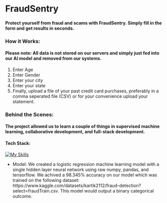 #  FraudSentry
#### Protect yourself from fraud and scams with FraudSentry. Simply fill in the form and get results in seconds. 

### How it Works: 
#### Please note: All data is not stored on our servers and simply just fed into our AI model and removed from our systems.
<ol>
  <li>Enter Age</li>
  <li>Enter Gender</li>
  <li>Enter your city</li>
  <li>Enter your state</li>
  <li>Finally, upload a file of your past credit card purchases, preferably in a comma seperated file (CSV) or for your convenience upload your statement. </li>
</ol>


### Behind the Scenes:
#### The project allowed us to learn a couple of things in supervised machine learning, collaborative development, and full-stack development. 
#### Tech Stack: 
[![My Skills](https://skillicons.dev/icons?i=react,python,flask,tensorflow,postman,git)](https://skillicons.dev)
<ul>
  <li>Model: We created a logistic regression machine learning model with a single hidden layer neural network using raw numpy, pandas, and tensorflow. We achived a 98.345% accuracy on our model which was trained on the following dataset: 
https://www.kaggle.com/datasets/kartik2112/fraud-detection?select=fraudTrain.csv. This model would output a binary categorical outcome.</li>
</ul>


